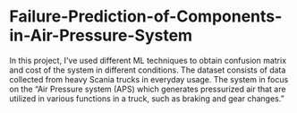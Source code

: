 # Failure-Prediction-of-Components-in-Air-Pressure-System
In this project, I've used different ML techniques to obtain confusion matrix and cost of the system in different conditions. 
The dataset consists of data collected from heavy Scania trucks in everyday usage. The system in focus on the “Air Pressure system (APS) which generates pressurized air that are utilized in various functions in a truck, such as braking and gear changes.”

